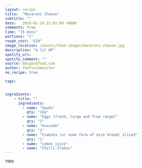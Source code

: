 ```yaml
---
layout: recipe
title:  "Macaroni Cheese"
subtitle: ""
date:   2018-01-10 21:01:00 +0000
comments: true
time: "15 mins"
portions: "1"
rough_cost: "£10"
image_location: /assets/food-images/macaroni-cheese.jpg
description: "A lil OP"
spotify_uri:
spotify_comment: ""
source: bbcgoodfood.com
author: thefinchmeister
no_recipe: true

tags: 


ingredients:
    - title: ""
      ingredients:
        - name: "Spuds"
          qty: "1kg"
        - name: "Eggs (fresh, large and free range)"
          qty: "2"
        - name: "Avocado"
          qty: "1"
        - name: "Ciabata (or some form of nice bread) sliced"
          qty: "1"
        - name: "Lemon juice"
        - name: "Chilli Flakes"
---
```


```
TODO
```
